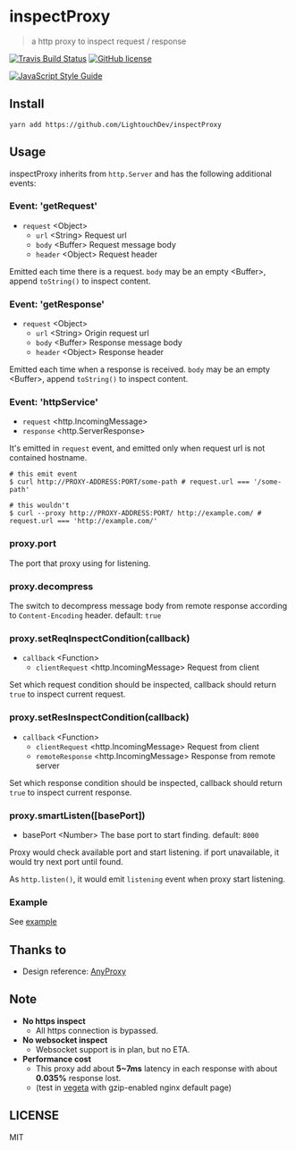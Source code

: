 # inspectProxy

> a http proxy to inspect request / response

[![Travis Build Status](https://travis-ci.org/LightouchDev/inspectProxy.svg)](https://travis-ci.org/LightouchDev/inspectProxy) [![GitHub license](https://img.shields.io/badge/license-MIT-blue.svg)](https://github.com/LightouchDev/inspectProxy/blob/master/LICENSE)

[![JavaScript Style Guide](https://cdn.rawgit.com/standard/standard/master/badge.svg)](https://github.com/standard/standard)

## Install

```shell
yarn add https://github.com/LightouchDev/inspectProxy
```

## Usage

inspectProxy inherits from `http.Server` and has the following additional events:

### Event: 'getRequest'

* `request` \<Object>
  * `url` \<String> Request url
  * `body` \<Buffer> Request message body
  * `header` \<Object> Request header

Emitted each time there is a request. `body` may be an empty \<Buffer>, append `toString()` to inspect content.

### Event: 'getResponse'

* `request` \<Object>
  * `url` \<String> Origin request url
  * `body` \<Buffer> Response message body
  * `header` \<Object> Response header

Emitted each time when a response is received. `body` may be an empty \<Buffer>, append `toString()` to inspect content.

### Event: 'httpService'

* `request` \<http.IncomingMessage>
* `response` \<http.ServerResponse>

It's emitted in `request` event, and emitted only when request url is not contained hostname.

```shell
# this emit event
$ curl http://PROXY-ADDRESS:PORT/some-path # request.url === '/some-path'

# this wouldn't
$ curl --proxy http://PROXY-ADDRESS:PORT/ http://example.com/ # request.url === 'http://example.com/'
```

### proxy.port

The port that proxy using for listening.

### proxy.decompress

The switch to decompress message body from remote response according to `Content-Encoding` header. default: `true`

### proxy.setReqInspectCondition(callback)

* `callback` \<Function>
  * `clientRequest` \<http.IncomingMessage> Request from client

Set which request condition should be inspected, callback should return `true` to inspect current request.

### proxy.setResInspectCondition(callback)

* `callback` \<Function>
  * `clientRequest` \<http.IncomingMessage> Request from client
  * `remoteResponse` \<http.IncomingMessage> Response from remote server

Set which response condition should be inspected, callback should return `true` to inspect current response.

### proxy.smartListen([basePort])

* basePort \<Number> The base port to start finding. default: `8000`

Proxy would check available port and start listening. if port unavailable, it would try next port until found.

As `http.listen()`, it would emit `listening` event when proxy start listening.

### Example

See [example](example.js)

## Thanks to

* Design reference: [AnyProxy](https://github.com/alibaba/anyproxy)

## Note

* **No https inspect**
  * All https connection is bypassed.
* **No websocket inspect**
  * Websocket support is in plan, but no ETA.
* **Performance cost**
  * This proxy add about **5~7ms** latency in each response with about **0.035%** response lost.
  * (test in [vegeta](https://github.com/tsenart/vegeta) with gzip-enabled nginx default page)

## LICENSE

MIT